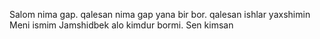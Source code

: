 Salom nima gap. qalesan
nima gap yana bir bor.
qalesan ishlar yaxshimin
Meni ismim Jamshidbek
alo kimdur bormi.
Sen kimsan 

